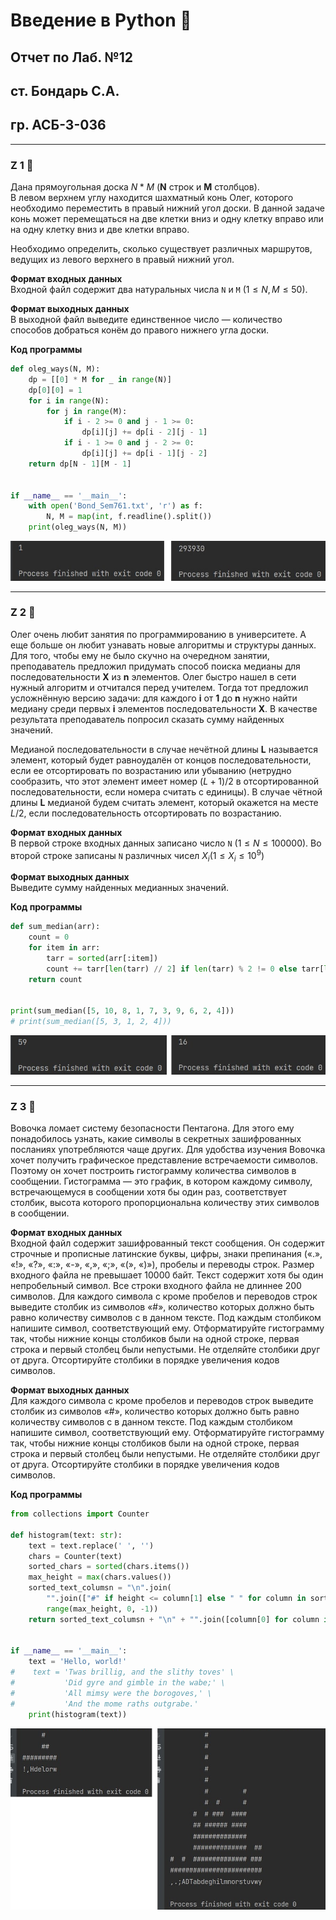 # Введение в Python 🐍

## Отчет по Лаб. №12
## ст. Бондарь С.А.
## гр. АСБ-3-036

------------

### Z 1 🐍

Дана прямоугольная доска $N*M$ (**N** строк и **M** столбцов).  
В левом верхнем углу находится шахматный конь Олег, которого необходимо переместить в правый нижний угол доски. 
В данной задаче конь может перемещаться на две клетки вниз и одну клетку вправо или на одну клетку вниз и две клетки вправо.

Необходимо определить, сколько существует различных маршрутов, ведущих из левого верхнего в правый нижний угол.

**Формат входных данных**  
Входной файл содержит два натуральных числа `N` и `M` $(1 \leq N, M \leq 50)$.

**Формат выходных данных**  
В выходной файл выведите единственное число — количество способов добраться конём до правого нижнего угла доски.

**Код программы**
```python
def oleg_ways(N, M):
    dp = [[0] * M for _ in range(N)]
    dp[0][0] = 1
    for i in range(N):
        for j in range(M):
            if i - 2 >= 0 and j - 1 >= 0:
                dp[i][j] += dp[i - 2][j - 1]
            if i - 1 >= 0 and j - 2 >= 0:
                dp[i][j] += dp[i - 1][j - 2]
    return dp[N - 1][M - 1]


if __name__ == '__main__':
    with open('Bond_Sem761.txt', 'r') as f:
        N, M = map(int, f.readline().split())
    print(oleg_ways(N, M))
```

![alt](imgs/1.png)

------------

### Z 2 🐍

Олег очень любит занятия по программированию в университете. 
А еще больше он любит узнавать новые алгоритмы и структуры данных.
Для того, чтобы ему не было скучно на очередном занятии, преподаватель предложил придумать способ поиска медианы для последовательности 
**X** из **n** элементов.
Олег быстро нашел в сети нужный алгоритм и отчитался перед учителем. Тогда тот предложил усложнённую версию задачи: для каждого 
**i** от **1** до **n** нужно найти медиану среди первых **i** элементов последовательности 
**X**. В качестве результата преподаватель попросил сказать сумму найденных значений.

Медианой последовательности в случае нечётной длины **L** называется элемент, который будет равноудалён от концов последовательности, если ее отсортировать по возрастанию или убыванию 
(нетрудно сообразить, что этот элемент имеет номер $(L + 1) / 2$ в отсортированной последовательности, если номера считать с единицы). 
В случае чётной длины **L** медианой будем считать элемент, который окажется на месте $L/2$, если последовательность отсортировать по возрастанию.

**Формат входных данных**  
В первой строке входных данных записано число `N` $(1 \leq N \leq 100000)$. Во второй строке записаны `N` различных чисел $X_i(1 \leq X_i \leq 10^9)$

**Формат выходных данных**  
Выведите сумму найденных медианных значений.

**Код программы**
```python
def sum_median(arr):
    count = 0
    for item in arr:
        tarr = sorted(arr[:item])
        count += tarr[len(tarr) // 2] if len(tarr) % 2 != 0 else tarr[len(tarr) // 2 - 1]
    return count


print(sum_median([5, 10, 8, 1, 7, 3, 9, 6, 2, 4]))
# print(sum_median([5, 3, 1, 2, 4]))
```

![alt](imgs/2.png)

------------

### Z 3 🐍

Вовочка ломает систему безопасности Пентагона. 
Для этого ему понадобилось узнать, какие символы в секретных зашифрованных посланиях употребляются чаще других. 
Для удобства изучения Вовочка хочет получить графическое представление встречаемости символов. 
Поэтому он хочет построить гистограмму количества символов в сообщении. 
Гистограмма — это график, в котором каждому символу, встречающемуся в сообщении хотя бы один раз, соответствует столбик, 
высота которого пропорциональна количеству этих символов в сообщении.


**Формат входных данных**  
Входной файл содержит зашифрованный текст сообщения. 
Он содержит строчные и прописные латинские буквы, цифры, знаки препинания («.», «!», «?», «:», «-», «,», «;», «(», «)»), 
пробелы и переводы строк. Размер входного файла не превышает 10000 байт. 
Текст содержит хотя бы один непробельный символ. Все строки входного файла не длиннее 200 символов.
Для каждого символа c кроме пробелов и переводов строк выведите столбик из символов «#», количество которых должно быть равно количеству символов c в данном тексте. 
Под каждым столбиком напишите символ, соответствующий ему. Отформатируйте гистограмму так, чтобы нижние концы столбиков были на одной строке, первая строка 
и первый столбец были непустыми. Не отделяйте столбики друг от друга. Отсортируйте столбики в порядке увеличения кодов символов.

**Формат выходных данных**  
Для каждого символа c кроме пробелов и переводов строк выведите столбик из символов «#», 
количество которых должно быть равно количеству символов c в данном тексте. Под каждым столбиком напишите символ, соответствующий ему. 
Отформатируйте гистограмму так, чтобы нижние концы столбиков были на одной строке, первая строка и первый столбец были непустыми. 
Не отделяйте столбики друг от друга. Отсортируйте столбики в порядке увеличения кодов символов.

**Код программы**
```python
from collections import Counter

def histogram(text: str):
    text = text.replace(' ', '')
    chars = Counter(text)
    sorted_chars = sorted(chars.items())
    max_height = max(chars.values())
    sorted_text_columsn = "\n".join(
        "".join(["#" if height <= column[1] else " " for column in sorted_chars]) for height in
        range(max_height, 0, -1))
    return sorted_text_columsn + "\n" + "".join([column[0] for column in sorted_chars])


if __name__ == '__main__':
    text = 'Hello, world!'
#    text = 'Twas brillig, and the slithy toves' \
#           'Did gyre and gimble in the wabe;' \
#           'All mimsy were the borogoves,' \
#           'And the mome raths outgrabe.'
    print(histogram(text))
```

![alt](imgs/3.png)

